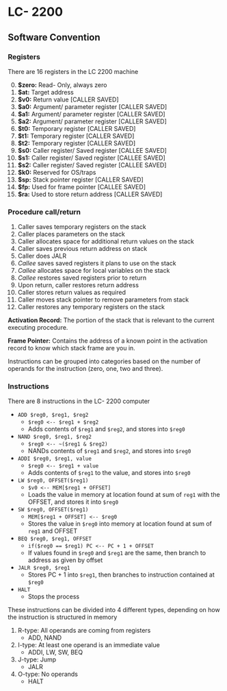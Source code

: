# LC- 2200

## Software Convention

### Registers
There are 16 registers in the LC 2200 machine

0. **$zero:** Read- Only, always zero
1. **$at:** Target address
2. **$v0:** Return value [CALLER SAVED]
3. **$a0:** Argument/ parameter register [CALLER SAVED]
4. **$a1:** Argument/ parameter register [CALLER SAVED]
5. **$a2:** Argument/ parameter register [CALLER SAVED]
6. **$t0:** Temporary register [CALLER SAVED]
7. **$t1:** Temporary register [CALLER SAVED]
8. **$t2:** Temporary register [CALLER SAVED]
9. **$s0:** Caller register/ Saved register [CALLEE SAVED]
10. **$s1:** Caller register/ Saved register [CALLEE SAVED]
11. **$s2:** Caller register/ Saved register [CALLEE SAVED]
12. **$k0:** Reserved for OS/traps
13. **$sp:** Stack pointer register [CALLER SAVED]
14. **$fp:** Used for frame pointer [CALLEE SAVED]
15. **$ra:** Used to store return address [CALLER SAVED]

### Procedure call/return
1. Caller saves temporary registers on the stack
2. Caller places parameters on the stack
3. Caller allocates space for additional return values on the stack
4. Caller saves previous return address on stack
5. Caller does JALR
6. *Callee* saves saved registers it plans to use on the stack
7. *Callee* allocates space for local variables on the stack
8. *Callee* restores saved registers prior to return
9. Upon return, caller restores return address
10. Caller stores return values as required
11. Caller moves stack pointer to remove parameters from stack
12. Caller restores any temporary registers on the stack

**Activation Record:** The portion of the stack that is relevant to the current executing procedure.

**Frame Pointer:** Contains the address of a known point in the activation record to know which stack frame are you in.

Instructions can be grouped into categories based on the number of operands for the instruction (zero, one, two and three).

### Instructions
There are 8 instructions in the LC- 2200 computer
* `ADD $reg0, $reg1, $reg2`
	* `$reg0 <-- $reg1 + $reg2`
	* Adds contents of `$reg1` and `$reg2`, and stores into `$reg0`
* `NAND $reg0, $reg1, $reg2`
	* `$reg0 <-- ~($reg1 & $reg2)`
	* NANDs contents of `$reg1` and `$reg2`, and stores into `$reg0`
* `ADDI $reg0, $reg1, value`
	* `$reg0 <-- $reg1 + value`
	* Adds contents of `$reg1` to the value, and stores into `$reg0`
* `LW $reg0, OFFSET($reg1)`
	* `$v0 <-- MEM[$reg1 + OFFSET]`
	* Loads the value in memory at location found at sum of `reg1` with the OFFSET, and stores it into `$reg0`
* `SW $reg0, OFFSET($reg1)`
	* `MEM[$reg1 + OFFSET] <-- $reg0`
	* Stores the value in `$reg0` into memory at location found at sum of `reg1` and OFFSET
* `BEQ $reg0, $reg1, OFFSET`
	* `if($reg0 == $reg1) PC <-- PC + 1 + OFFSET`
	* If values found in `$reg0` and `$reg1` are the same, then branch to address as given by offset
* `JALR $reg0, $reg1`
	* Stores PC + 1 into `$reg1`, then branches to instruction contained at `$reg0`
* `HALT`
	* Stops the process

These instructions can be divided into 4 different types, depending on how the instruction is structured in memory
1. R-type: All operands are coming from registers
	* ADD, NAND
2. I-type: At least one operand is an immediate value
	* ADDI, LW, SW, BEQ
3. J-type: Jump
	* JALR
4. O-type: No operands  
	* HALT

